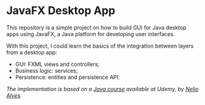 # JavaFX Desktop App

This repository is a simple project on how to build GUI for Java desktop apps
using JavaFX, a Java platform for developing user interfaces.

With this project, I could learn the basics of the integration between layers from a desktop app:
- GUI: FXML views and controllers;
- Business logic: services;
- Persistence: entities and persistence API.

_The implementation is based on a [Java course](https://www.udemy.com/course/java-curso-completo/) available at Udemy, by [Nelio Alves](https://github.com/acenelio)._
